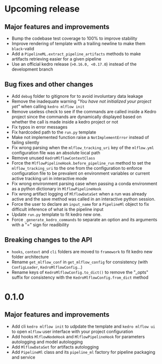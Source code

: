 # Upcoming release
## Major features and improvements
- Bump the codebase test coverage to 100% to improve stability
- Improve rendering of template with a trailing newline to make them  ```black```-valid
- Add a ``PipelineML.extract_pipeline_artifacts`` methods to make artifacts retrieving easier for a given pipeline
- Use an official kedro release (``>0.16.0, <0.17.0``) instead of the development branch

## Bug fixes and other changes
- Add ```debug``` folder to gitignore for to avoid involuntary data leakage
- Remove the inadequate warning *"You have not initialized your project yet"* when calling ```kedro mlflow init```
- Remove useless check to see if the commands are called inside a Kedro project since the commands are dynamically displayed based on whether the call is made inside a kedro project or not
- Fix typos in error messages
- Fix hardcoded path to the ``run.py`` template
- Make not implemented function raise a ``NotImplementError`` instead of failing silently
- Fix wrong parsing when the ``mlflow_tracking_uri`` key of the ``mlflow.yml`` configuration file was an absolute local path
- Remove unused ``KedroMlflowContextClass``
- Force the ``MlflowPipelineHook.before_pipeline_run`` method to set the ``mlflow_tracking_uri`` to the one from the configuration to enforce configuration file to be prevalent on environment variables or current active tracking uri in interactive mode
- Fix wrong environment parsing case when passing a conda environment as a python dictionary in ``MlflowPipelineHook``
- Fix wrong artifact logging of ``MlflowDataSet`` when a run was already active and the save method was called in an interactive python session.
- Force the user to declare an ``input_name`` for a ``PipelineMl`` object to fix difficult inference of what is the pipeline input
- Update ``run.py`` template to fit kedro new one.
- Force ``_generate_kedro_commands`` to separate an option and its arguments with a "=" sign for readibility

## Breaking changes to the API
- ``hooks``, ``context`` and ``cli`` folders are moved to ``framework`` to fit kedro new folder architecture
- Rename ``get_mlflow_conf`` in ``get_mlflow_config`` for consistency (with ``ConfigLoader``, ``KedroMlflowConfig``...)
- Rename keys of ``KedroMlflowConfig.to_dict()`` to remove the "_opts" suffix for consistency with the ``KedroMlflowConfig.from_dict`` method

# 0.1.0
## Major features and improvements
- Add cli ``kedro mlflow init`` to udpdate the template and ``kedro mlflow ui`` to open ``mlflow`` user interface with your project configuration
- Add hooks ``MlflowNodeHook`` and ``MlflowPipelineHook`` for parameters autologging and model autologging
- Add ``MlflowDataSet`` for artifacts autologging
- Add ``PipelineMl`` class and its ``pipeline_ml`` factory for pipeline packaging and service
